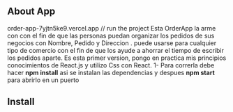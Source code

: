 ## About App 
order-app-7yjtn5ke9.vercel.app // run the project
Esta OrderApp la arme con con el fin de que las personas puedan organizar los pedidos de sus negocios con Nombre, Pedido  y Direccion . puede usarse para cualquier tipo de comercio con el fin de que los ayude a ahorrar el tiempo de escribir los pedidos aparte.
Es esta primer version, pongo en practica mis principios conocimientos de React.js y utilizo Css con React.
1- Para correrla debe hacer **npm install** asi se instalan las dependencias y despues **npm start** para abrirlo en un puerto
## Install
